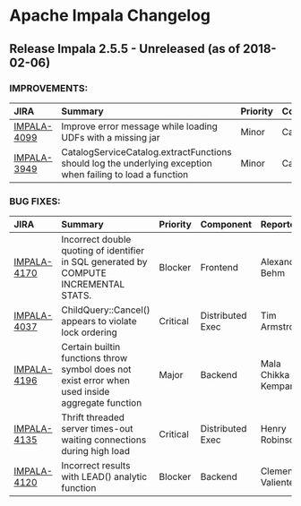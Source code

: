 
<!---
# Licensed to the Apache Software Foundation (ASF) under one
# or more contributor license agreements.  See the NOTICE file
# distributed with this work for additional information
# regarding copyright ownership.  The ASF licenses this file
# to you under the Apache License, Version 2.0 (the
# "License"); you may not use this file except in compliance
# with the License.  You may obtain a copy of the License at
#
#     http://www.apache.org/licenses/LICENSE-2.0
#
# Unless required by applicable law or agreed to in writing, software
# distributed under the License is distributed on an "AS IS" BASIS,
# WITHOUT WARRANTIES OR CONDITIONS OF ANY KIND, either express or implied.
# See the License for the specific language governing permissions and
# limitations under the License.
-->
# Apache Impala Changelog

## Release Impala 2.5.5 - Unreleased (as of 2018-02-06)



### IMPROVEMENTS:

| JIRA | Summary | Priority | Component | Reporter | Contributor |
|:---- |:---- | :--- |:---- |:---- |:---- |
| [IMPALA-4099](https://issues.apache.org/jira/browse/IMPALA-4099) | Improve error message while loading UDFs with a missing jar |  Minor | Catalog | bharath v | bharath v |
| [IMPALA-3949](https://issues.apache.org/jira/browse/IMPALA-3949) | CatalogServiceCatalog.extractFunctions should log the underlying exception when failing to load a function |  Minor | Catalog | Balazs Jeszenszky | bharath v |


### BUG FIXES:

| JIRA | Summary | Priority | Component | Reporter | Contributor |
|:---- |:---- | :--- |:---- |:---- |:---- |
| [IMPALA-4170](https://issues.apache.org/jira/browse/IMPALA-4170) | Incorrect double quoting of identifier in SQL generated by COMPUTE INCREMENTAL STATS. |  Blocker | Frontend | Alexander Behm | Alexander Behm |
| [IMPALA-4037](https://issues.apache.org/jira/browse/IMPALA-4037) | ChildQuery::Cancel() appears to violate lock ordering |  Critical | Distributed Exec | Tim Armstrong | Tim Armstrong |
| [IMPALA-4196](https://issues.apache.org/jira/browse/IMPALA-4196) | Certain builtin functions throw symbol does not exist error when used inside aggregate function |  Major | Backend | Mala Chikka Kempanna | bharath v |
| [IMPALA-4135](https://issues.apache.org/jira/browse/IMPALA-4135) | Thrift threaded server times-out waiting connections during high load |  Critical | Distributed Exec | Henry Robinson | Thomas Tauber-Marshall |
| [IMPALA-4120](https://issues.apache.org/jira/browse/IMPALA-4120) | Incorrect results with LEAD() analytic function |  Blocker | Backend | Clemens Valiente | Michael Ho |


